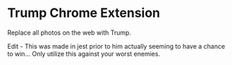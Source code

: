# Trump Chrome Extension
Replace all photos on the web with Trump.

Edit - This was made in jest prior to him actually seeming to have a chance to win... Only utilize this against your worst enemies.
